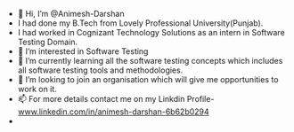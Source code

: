- 👋 Hi, I’m @Animesh-Darshan
-  I had done my B.Tech from Lovely Professional University(Punjab).
-  I had worked in Cognizant Technology Solutions as an intern in Software Testing Domain.
- 👀 I’m interested in Software Testing
- 🌱 I’m currently learning all the software testing concepts which includes all software testing tools and methodologies.
- 💞️ I’m looking to join an organisation which will give me opportunities to work on it.
- 📫 For more details contact me on my Linkdin Profile-www.linkedin.com/in/animesh-darshan-6b62b0294
- 

<!---
Animesh-Darshan/Animesh-Darshan is a ✨ special ✨ repository because its `README.md` (this file) appears on your GitHub profile.
You can click the Preview link to take a look at your changes.
--->
